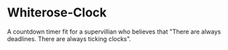# Whiterose-Clock
A countdown timer fit for a supervillian who believes that "There are always deadlines. There are always ticking clocks".
